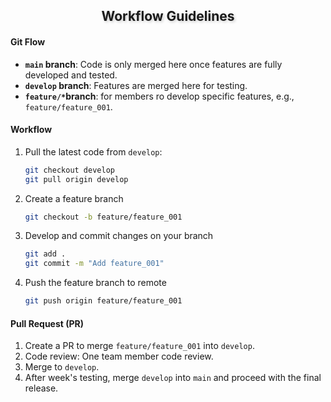<h2 style="text-align:center; text-shadow: 2px 2px 4px rgba(0, 0, 0, 0.2);">Workflow Guidelines</h2>


#### Git Flow
- **`main` branch**: Code is only merged here once features are fully developed and tested.
- **`develop` branch**: Features are merged here for testing.
- **`feature/*`branch**: for members ro develop specific features, e.g., `feature/feature_001`.

#### Workflow
1. Pull the latest code from `develop`:
   ```bash
   git checkout develop
   git pull origin develop
   ```
2. Create a feature branch
   ```bash
   git checkout -b feature/feature_001
   ```
3. Develop and commit changes on your branch
   ```bash
   git add .
   git commit -m "Add feature_001"
   ```
4. Push the feature branch to remote
   ```bash
   git push origin feature/feature_001
   ```

#### Pull Request (PR)
1. Create a PR to merge `feature/feature_001` into `develop`.
3. Code review: One team member code review.
4. Merge to `develop`.
5. After week's testing, merge `develop` into `main` and proceed with the final release.
